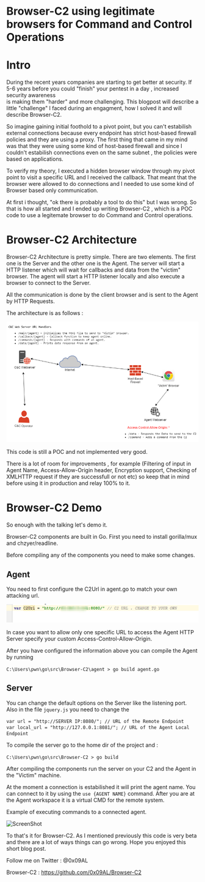 # Browser-C2 using legitimate browsers for Command and Control Operations

# Intro

During the recent years companies are starting to get better at security. If 5-6 years before you could "finish" your pentest in a day , increased security awareness  
is making them "harder" and more challenging. This blogpost will describe a little "challenge" I faced during an engagment, how I solved it and will describe Browser-C2.

So imagine gaining initial foothold to a pivot point, but you can't estabilish external connections because every endpoint has strict host-based firewall policies and they are using a proxy.
The first thing that came in my mind was that they were using some kind of host-based firewall and since I couldn't estabilish connections even on the same subnet , the policies were based on applications.

To verify my theory, I executed a hidden browser window through my pivot point to visit a specific URL and I received the callback. That meant that the browser were allowed to do connections and I needed to use some kind of Browser based only communication.

At first i thought, "ok there is probably a tool to do this" but I was wrong. So that is how all started and I ended up writing Browser-C2 , which is a POC code to use
a legitemate browser to do Command and Control operations.



# Browser-C2 Architecture

Browser-C2 Architecture is pretty simple. There are two elements. The first one is the Server and the other one is the Agent.
The server will start a HTTP listener which will wait for callbacks and data from the "victim" browser. 
The agent will start a HTTP listener locally and also execute a browser to connect to the Server.

All the communication is done by the client browser and is sent to the Agent by HTTP Requests.

The architecture is as follows :

![ScreenShot](https://raw.githubusercontent.com/0x09AL/Browser-C2/master/images/Arch.png)


This code is still a POC and not implemented very good.

There is a lot of room for improvements , for example (Filtering of input in Agent Name, Access-Allow-Origin header, Encryption support, Checking of XMLHTTP request if they are successfull or not etc) so keep that in mind before using it in production and relay 100% to it.


# Browser-C2 Demo

So enough with the talking let's demo it.

Browser-C2 components are built in Go. First you need to install gorilla/mux and chzyer/readline.

Before compiling any of the components you need to make some changes.

## Agent
You need to first configure the C2Url in agent.go to match your own attacking url.

![ScreenShot](https://raw.githubusercontent.com/0x09AL/Browser-C2/master/images/c2url.png)

In case you want to allow only one specific URL to access the Agent HTTP Server specify your custom Access-Control-Allow-Origin.

After you have configured the information above you can compile the Agent by running

``` C:\Users\pwn\go\src\Browser-C2\agent > go build agent.go ```

## Server

You can change the default options on the Server like the listening port. 
Also in the file ``` jquery.js ``` you need to change the 

```
var url = "http://SERVER IP:8080/"; // URL of the Remote Endpoint
var local_url = "http://127.0.0.1:8081/"; // URL of the Agent Local Endpoint

```

To compile the server go to the home dir of the project and :

``` C:\Users\pwn\go\src\Browser-C2 > go build ```


After compiling the components run the server on your C2 and the Agent in the "Victim" machine.


At the moment a connection is estabilished it will print the agent name.
You can connect to it by using the ``` use {AGENT NAME} ``` command.
After you are at the Agent workspace it is a virtual CMD for the remote system.


Example of executing commands to a connected agent.

![ScreenShot](https://raw.githubusercontent.com/0x09AL/Browser-C2/master/images/example.png)


To that's it for Browser-C2. As I mentioned previously this code is very beta and there are a lot of ways things can go wrong.
Hope you enjoyed this short blog post.

Follow me on Twitter : @0x09AL

Browser-C2 : https://github.com/0x09AL/Browser-C2

